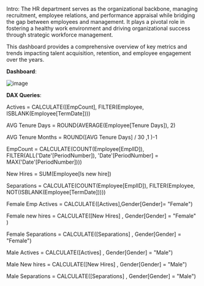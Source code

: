Intro: The HR department serves as the organizational backbone, managing recruitment, employee relations, and performance appraisal while bridging the gap between employees and management. It plays a pivotal role in fostering a healthy work environment and driving organizational success through strategic workforce management.

This dashboard provides a comprehensive overview of key metrics and trends impacting talent acquisition, retention, and employee engagement over the years.

**Dashboard**:

![image](https://github.com/Shibbu91/Bi-Projects/assets/87035922/d77a4fc3-664f-4cb8-9ff0-5bf9734de003)

**DAX Queries**:

Actives = CALCULATE([EmpCount], FILTER(Employee, ISBLANK(Employee[TermDate])))

AVG Tenure Days = ROUND(AVERAGE(Employee[Tenure Days]), 2)

AVG Tenure Months = ROUND([AVG Tenure Days] / 30 ,1 )-1

EmpCount = CALCULATE(COUNT(Employee[EmplID]), FILTER(ALL('Date'[PeriodNumber]), 'Date'[PeriodNumber] = MAX('Date'[PeriodNumber])))

New Hires = SUM(Employee[Is new hire])

Separations = CALCULATE(COUNT(Employee[EmplID]), FILTER(Employee, NOT(ISBLANK(Employee[TermDate]))))

Female Emp Actives = CALCULATE([Actives],Gender[Gender]= "Female")

Female new hires = CALCULATE([New Hires] , Gender[Gender] = "Female" )

Female Separations = CALCULATE([Separations] , Gender[Gender] = "Female")

Male Actives = CALCULATE([Actives] , Gender[Gender] = "Male")

Male New hires = CALCULATE([New Hires] , Gender[Gender] = "Male")

Male Separations = CALCULATE([Separations] , Gender[Gender] = "Male")


